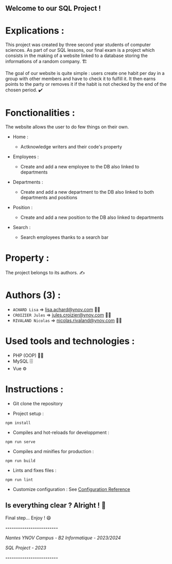 ## Welcome to our SQL Project !


# Explications :

This project was created by three second year students of computer sciences. As part of our SQL lessons, our final exam is a project which consists in the making of a website linked to a database storing the informations of a random company. 🏗️

The goal of our website is quite simple : users create one habit per day in a group with other members and have to check it to fulfill it. It then earns points to the party or removes it if the habit is not checked by the end of the chosen period. ✔️  


# Fonctionalities : 

The website allows the user to do few things on their own.

- Home : 
    - Actknowledge writers and their code's property

- Employees :
    - Create and add a new employee to the DB also linked to departments

- Departments : 
    - Create and add a new department to the DB also linked to both departments and positions

- Position : 
    - Create and add a new position to the DB also linked to departments

- Search : 
    - Search employees thanks to a search bar


# Property : 

The project belongs to its authors. ✍️ 


# Authors (3) :

- `ACHARD Lisa` => lisa.achard@ynov.com 👩‍🎓
- `CROIZIER Jules` => jules.croizier@ynov.com 👨‍🎓
- `RIVALAND Nicolas` => nicolas.rivaland@ynov.com 👨‍🎓


# Used tools and technologies :

- PHP (OOP) 👨‍💻
- MySQL 🗄️
- Vue ⚙️


# Instructions : 

- Git clone the repository

- Project setup :
```
npm install
```
- Compiles and hot-reloads for developpment :
```
npm run serve
```
- Compiles and minifies for production :
```
npm run build
```
- Lints and fixes files :
```
npm run lint
```
- Customize configuration :
See [Configuration Reference](https://cli.vuejs.org/config/)



## Is everything clear ? Alright ! 🎉

Final step... Enjoy ! 😄


**-------------------------**

*Nantes YNOV Campus - B2 Informatique - 2023/2024*

*SQL Project - 2023*

**-------------------------**